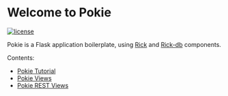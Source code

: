 # Welcome to Pokie

[![license](https://img.shields.io/pypi/l/pokie.svg)](https://git.oddbit.org/OddBit/pokie/src/branch/master/LICENSE)

Pokie is a Flask application boilerplate, using [Rick](https://git.oddbit.org/OddBit/rick) and 
[Rick-db](https://git.oddbit.org/OddBit/rick_db) components.

Contents:
- [Pokie Tutorial](tutorial/tutorial.md)
- [Pokie Views](views/index.md)
- [Pokie REST Views](views/rest.md)
